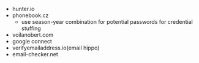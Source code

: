 - hunter.io
- phonebook.cz
	- use season-year combination for potential passwords for credential stuffing
- voilanobert.com
- google connect
- verifyemailaddress.io(email hippo)
- email-checker.net